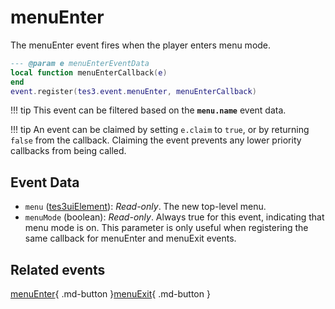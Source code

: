 # menuEnter
<div class="search_terms" style="display: none">menuenter</div>

<!---
	This file is autogenerated. Do not edit this file manually. Your changes will be ignored.
	More information: https://github.com/MWSE/MWSE/tree/master/docs
-->

The menuEnter event fires when the player enters menu mode.

```lua
--- @param e menuEnterEventData
local function menuEnterCallback(e)
end
event.register(tes3.event.menuEnter, menuEnterCallback)
```

!!! tip
	This event can be filtered based on the **`menu.name`** event data.

!!! tip
	An event can be claimed by setting `e.claim` to `true`, or by returning `false` from the callback. Claiming the event prevents any lower priority callbacks from being called.

## Event Data

* `menu` ([tes3uiElement](../types/tes3uiElement.md)): *Read-only*. The new top-level menu.
* `menuMode` (boolean): *Read-only*. Always true for this event, indicating that menu mode is on. This parameter is only useful when registering the same callback for menuEnter and menuExit events.


## Related events

[menuEnter](./menuEnter.md){ .md-button }[menuExit](./menuExit.md){ .md-button }

